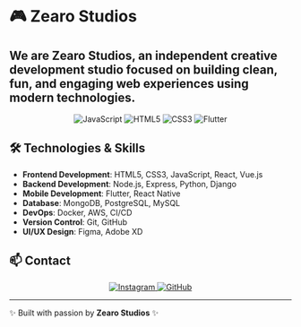 # 🎮 Zearo Studios

## We are **Zearo Studios**, an independent creative development studio focused on building clean, fun, and engaging web experiences using modern technologies.

<div align="center">
  <img src="https://img.shields.io/badge/JavaScript-F7DF1E?style=for-the-badge&logo=javascript&logoColor=black" alt="JavaScript">
  <img src="https://img.shields.io/badge/HTML5-E34F26?style=for-the-badge&logo=html5&logoColor=white" alt="HTML5">
  <img src="https://img.shields.io/badge/CSS3-1572B6?style=for-the-badge&logo=css3&logoColor=white" alt="CSS3">
  <img src="https://img.shields.io/badge/Flutter-02569B?style=for-the-badge&logo=flutter&logoColor=white" alt="Flutter">
</div>

## 🛠️ Technologies & Skills

- **Frontend Development**: HTML5, CSS3, JavaScript, React, Vue.js
- **Backend Development**: Node.js, Express, Python, Django
- **Mobile Development**: Flutter, React Native
- **Database**: MongoDB, PostgreSQL, MySQL
- **DevOps**: Docker, AWS, CI/CD
- **Version Control**: Git, GitHub
- **UI/UX Design**: Figma, Adobe XD

## 📫 Contact

<div align="center">
  <a href="https://www.instagram.com/zearostudio/">
    <img src="https://img.shields.io/badge/Instagram-E4405F?style=for-the-badge&logo=instagram&logoColor=white" alt="Instagram">
  </a>
  <a href="https://github.com/zearostudio">
    <img src="https://img.shields.io/badge/GitHub-100000?style=for-the-badge&logo=github&logoColor=white" alt="GitHub">
  </a>
</div>

---

✨ Built with passion by **Zearo Studios** ✨ 
